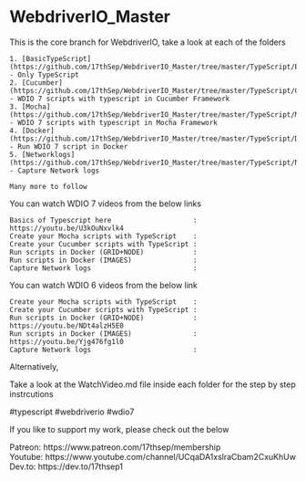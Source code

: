 # WebdriverIO_Master
This is the core branch for WebdriverIO, take a look at each of the folders 

    1. [BasicTypeScript](https://github.com/17thSep/WebdriverIO_Master/tree/master/TypeScript/BasicTypeScript) - Only TypeScript
    2. [Cucumber](https://github.com/17thSep/WebdriverIO_Master/tree/master/TypeScript/Cucumber)                - WDIO 7 scripts with typescript in Cucumber Framework
    3. [Mocha](https://github.com/17thSep/WebdriverIO_Master/tree/master/TypeScript/Mocha)           - WDIO 7 scripts with typescript in Mocha Framework
    4. [Docker](https://github.com/17thSep/WebdriverIO_Master/tree/master/TypeScript/Docker)         - Run WDIO 7 script in Docker
    5. [Networklogs](https://github.com/17thSep/WebdriverIO_Master/tree/master/TypeScript/NetworkLogs)     - Capture Network logs 

    Many more to follow

You can watch WDIO 7 videos from the below links

    Basics of Typescript here                    : https://youtu.be/U3kOuNxvlk4
    Create your Mocha scripts with TypeScript    :
    Create your Cucumber scripts with TypeScript :
    Run scripts in Docker (GRID+NODE)            :
    Run scripts in Docker (IMAGES)               :
    Capture Network logs                         :

You can watch WDIO 6 videos from the below link
    
    Create your Mocha scripts with TypeScript    :
    Create your Cucumber scripts with TypeScript :
    Run scripts in Docker (GRID+NODE)            : https://youtu.be/NDt4alzH5E0
    Run scripts in Docker (IMAGES)               : https://youtu.be/Yjg476fg1l0
    Capture Network logs                         : 

Alternatively,

Take a look at the WatchVideo.md file inside each folder for the step by step instrcutions

#typescript #webdriverio #wdio7

If you like to support my work, please check out the below 

<p>Patreon: https://www.patreon.com/17thsep/membership <br>
Youtube: https://www.youtube.com/channel/UCqaDA1xslraCbam2CxuKhUw <br>
Dev.to: https://dev.to/17thsep1 <br>
</p>
